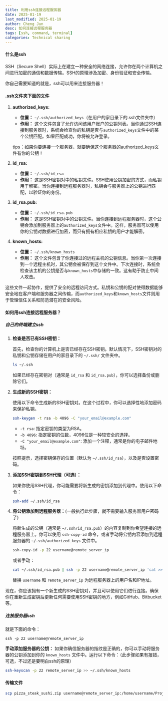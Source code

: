 ```yaml
---
title: 利用ssh连接远程服务器
date: 2025-01-19
last_modified: 2025-01-19
author: Cheng Jun
desc: 如何连接远程服务器
tags: [ssh, command, terminal]
categories: Technical sharing
---
```




#### 什么是ssh

SSH（Secure Shell）实际上在建立一种安全的网络连接，允许你在两个计算机之间进行加密的通信和数据传输。SSH的原理涉及加密、身份验证和安全传输。

你自己需要知道的就是，ssh可以用来连接服务器！

#### .ssh文件夹下面的文件

1. **authorized_keys:**
   
   - **位置：** `~/.ssh/authorized_keys`（在用户的家目录下的.ssh文件夹中）
   - **作用：** 这个文件包含了允许访问该用户账户的公钥列表。当你通过SSH连接到服务器时，系统会检查你的私钥是否与`authorized_keys`文件中的某个公钥匹配。如果匹配成功，你将被允许登录。
   
   tips：如果你要连接一个服务器，就要确保这个服务器的authorized_keys文件有你的公钥！
   
2. **id_rsa:**
   - **位置：** `~/.ssh/id_rsa`
   - **作用：** 这是SSH密钥对中的私钥文件。SSH使用公钥加密的方式，而私钥用于解密。当你连接到远程服务器时，私钥会与服务器上的公钥进行匹配，以验证你的身份。

3. **id_rsa.pub:**
   - **位置：** `~/.ssh/id_rsa.pub`
   - **作用：** 这是SSH密钥对中的公钥文件。当你连接到远程服务器时，这个公钥会添加到服务器上的`authorized_keys`文件中。这样，服务器可以使用你的公钥对数据进行加密，而只有拥有相应私钥的用户才能解密。

4. **known_hosts:**
   - **位置：** `~/.ssh/known_hosts`
   - **作用：** 这个文件包含了你连接过的远程主机的公钥信息。当你第一次连接到一个远程主机时，其公钥会被保存到这个文件中。下次连接时，系统会检查该主机的公钥是否与`known_hosts`中存储的一致。这有助于防止中间人攻击。

这些文件一起协作，提供了安全的远程访问方式。私钥和公钥的配对使得数据能够安全地在客户端和服务器之间传输，而`authorized_keys`和`known_hosts`文件则用于管理信任关系和防范潜在的安全风险。

#### 如何用ssh连接远程服务器？

##### 自己的终端建立ssh

1. **检查是否已有SSH密钥：**
   
   首先，检查你的计算机上是否已经存在SSH密钥。默认情况下，SSH密钥对的私钥和公钥存储在用户的家目录下的 `~/.ssh/` 文件夹中。

   ```bash
   ls ~/.ssh
   ```

   如果已经存在密钥对（通常是 `id_rsa` 和 `id_rsa.pub`），你可以选择备份或删除它们。

2. **生成新的SSH密钥：**

   使用以下命令生成新的SSH密钥对。在这个过程中，你可以选择性地添加密码来保护私钥。

   ```bash
   ssh-keygen -t rsa -b 4096 -C "your_email@example.com"
   ```

   - `-t rsa`: 指定密钥的类型为RSA。
   - `-b 4096`: 指定密钥的位数，4096位是一种较安全的选择。
   - `-C "your_email@example.com"`: 添加一个注释，通常是你的电子邮件地址。

   按照提示，选择密钥保存的位置（默认为 `~/.ssh/id_rsa`），以及是否设置密码。

3. **添加SSH密钥到SSH代理（可选）：**

   如果你使用SSH代理，你可能需要将新生成的密钥添加到代理中。使用以下命令：

   ```bash
   ssh-add ~/.ssh/id_rsa
   ```

4. **将公钥添加到远程服务器：**(一般执行此步骤，就不需要输入服务器用户密码了)

   将新生成的公钥（通常是 `~/.ssh/id_rsa.pub`）的内容复制到你希望连接的远程服务器上。你可以使用 `ssh-copy-id` 命令，或者手动将公钥内容添加到远程服务器的 `~/.ssh/authorized_keys` 文件中。

   ```bash
   ssh-copy-id -p 22 username@remote_server_ip
   ```
   
   或者手动：
   
   ```bash
   cat ~/.ssh/id_rsa.pub | ssh -p 22 username@remote_server_ip 'cat >> ~/.ssh/authorized_keys'
   ```
   
   替换 `username` 和 `remote_server_ip` 为远程服务器上的用户名和IP地址。

现在，你应该拥有一个新生成的SSH密钥对，并且可以使用它们进行连接。确保你在重新生成密钥后更新任何需要使用SSH密钥的地方，例如GitHub、Bitbucket等。

##### 连接服务器ssh

就是下面的命令：

```
ssh -p 22 username@remote_server_ip
```

**手动添加服务器的公钥：** 如果你确信服务器的指纹是正确的，你可以手动将服务器的公钥添加到你的 `known_hosts` 文件中。运行以下命令：（此步骤如果有报错，可选，不过还是要明白ssh的原理）

```bash
ssh-keyscan -p 22 remote_server_ip >> ~/.ssh/known_hosts
```


#### 传输文件
```bash
scp pizza_steak_sushi.zip username@remote_server_ip:/home/username/Project_3090
```

